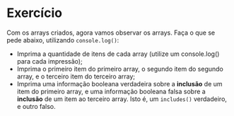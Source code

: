 # Exercício 


Com os arrays criados, agora vamos observar os arrays. Faça o que se pede abaixo, utilizando `console.log()`:

- Imprima a quantidade de itens de cada array (utilize um console.log() para cada impressão);
- Imprima o primeiro item do primeiro array, o segundo item do segundo array, e o terceiro item do terceiro array;
- Imprima uma informação booleana verdadeira sobre a **inclusão** de um item do primeiro array, e uma informação booleana falsa sobre a **inclusão** de um item ao terceiro array. Isto é, um `includes()` verdadeiro, e outro falso.